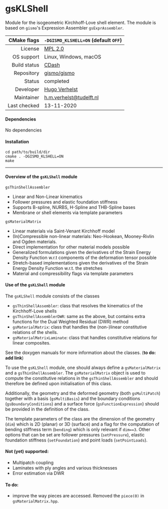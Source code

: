 # gsKLShell

Module for the isogeometric Kirchhoff-Love shell element. The module is based on `gismo`'s Expression Assembler `gsExprAssembler`.

|CMake flags|```-DGISMO_KLSHELL=ON``` (default ```OFF```)|
|--:|---|
|License|[MPL 2.0](https://www.mozilla.org/en-US/MPL/2.0/)|
|OS support|Linux, Windows, macOS|
|Build status| [CDash](link) |
|Repository|[gismo/gismo](https://github.com/gismo/gismo)|
|Status|completed|
|Developer|[Hugo Verhelst](https://github.com/hverhelst)|
|Maintainer|[h.m.verhelst@tudelft.nl](mailto:h.m.verhelst@tudelft.nl)|
|Last checked|13-11-2020|

#### Dependencies
No dependencies

#### Installation
```
cd path/to/build/dir
cmake . -DGISMO_KLSHELL=ON
make
```

***

#### Overview of the `gsKLShell` module
`gsThinShellAssembler`
* Linear and Non-Linear kinematics
* Follower pressures and elastic foundation stiffness
* Supports B-spline, NURBS, H-Spline and THB-Spline bases
* Membrane or shell elements via template parameters

`gsMaterialMatrix`
* Linear materials via Saint-Venant Kirchhoff model
* (In)Compressible non-linear materials: Neo-Hookean, Mooney-Rivlin and Ogden materials.
* Direct implementation for other material models possible
* Generalized formulations given the derivatives of the Strain Energy Density Function w.r.t components of the deformation tensor possible
* Stretch-based implementations given the derivatives of the Strain Energy Density Function w.r.t. the stretches
* Material and compressibility flags via template parameters


#### Use of the `gsKLShell` module
The `gsKLShell` module consists of the classes
* `gsThinShellAssembler`: class that resolves the kinematics of the Kirchhoff-Love shells
* `gsThinShellAssemblerDWR`: same as the above, but contains extra functions for the Dual Weighted Residual (DWR) method
* `gsMaterialMatrix`: class that handles the (non-)linear constitutive relations of the shells.
* `gsMaterialMatrixLaminate`: class that handles constitutive relations for linear composites.

See the doxygen manuals for more information about the classes. (**to do: add link**)

To use the `gsKLShell` module, one should always define a `gsMaterialMatrix` and a `gsThinShellAssembler`. The `gsMaterialMatrix` object is used to compute the constitutive relations in the `gsThinShellAssembler` and should therefore be defined upon initialisation of this class.

Additionally, the geometry and the deformed geometry (both `gsMultiPatch`) together with a basis (`gsMultiBasis`) and the boundary conditions (`gsBoundaryConditions`) and a surface force (`gsFunctionExpression`) should be provided in the definition of the class.

The template parameters of the class are the dimension of the geometry (`dim`) which is 2D (planar) or 3D (surface) and a flag for the computation of bending stiffness term (`bending`) which is only relevant if `dim==3`. Other options that can be set are follower pressures (`setPressure`), elastic foundation stiffness (`setFoundation`) and point loads (`setPointLoads`).

#### Not (yet) supported:
* Multipatch coupling
* Laminates with ply angles and various thicknesses
* Error estimation via DWR

#### To do:
* improve the way pieces are accessed. Removed the `piece(0)` in `gsMaterialMatrix.hpp`.
